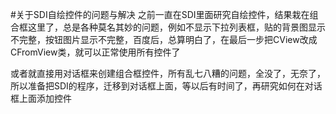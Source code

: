 #关于SDI自绘控件的问题与解决
之前一直在SDI里面研究自绘控件，结果栽在组合框这里了，总是各种莫名其妙的问题，例如不显示下拉列表框，贴的背景图显示不完整，按钮图片显示不完整，百度后，总算明白了，在最后一步把CView改成CFromView类，就可以正常使用所有控件了         

或者就直接用对话框来创建组合框控件，所有乱七八糟的问题，全没了，无奈了，所以准备把SDI的程序，迁移到对话框上面，等以后有时间了，再研究如何在对话框上面添加控件                  
       